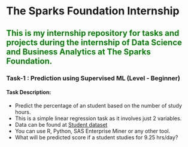 # The Sparks Foundation Internship
 <span style="color: green">This is my internship repository for tasks and projects during the internship of Data Science and Business Analytics at The Sparks Foundation.</span>
 ---
 
 ### Task-1 : Prediction using Supervised ML (Level - Beginner)

#### Task Description:
* Predict the percentage of an student based on the number of study hours. 
* This is a simple linear regression task as it involves just 2 variables.
* Data can be found at [Student dataset](http://bit.ly/w)
* You can use R, Python, SAS Enterprise Miner or any other tool. 
* What will be predicted score if a student studies for 9.25 hrs/day?

